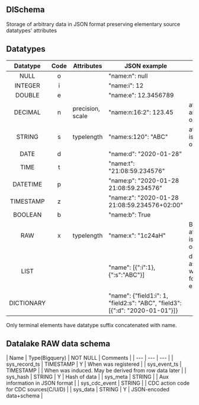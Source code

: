 ## DlSchema

Storage of arbitrary data in JSON format preserving elementary source datatypes' attributes

## Datatypes

| Datatype | Code | Attributes | JSON example | note |
| :---: | :---: | --- | --- | --- |
| NULL | o | | "name:n": null | |
| INTEGER | i | | "name:i": 12 | |
| DOUBLE | e | | "name:e": 12.3456789 | |
| DECIMAL | n | precision, scale | "name:n:16:2": 123.45 | attributes are optional |
| STRING | s | typelength | "name:s:120": "ABC" | attribute is optional |
| DATE | d | | "name:d": "2020-01-28" | |
| TIME | t | | "name:t": "21:08:59.234576" | |
| DATETIME | p | | "name:p": "2020-01-28 21:08:59.234576" | |
| TIMESTAMP | z | | "name:z": "2020-01-28 21:08:59.234576+02:00" | |
| BOOLEAN | b | | "name:b": True | |
| RAW | x | typelength | "name:x": "1c24aH"| BASE64, attribute is optional |
| LIST | | | "name": [{":i":1}, {":s":"ABC"}] | dictionary as wrapper for elements |
| DICTIONARY | | | "name": {"field1:i": 1, "field2:s": "ABC", "field3": [{":d": "2020-01-01"}]} | |

Only terminal elements have datatype suffix concatenated with name.

## Datalake RAW data schema

| Name | Type(Bigquery) | NOT NULL | Comments |
| --- | --- | --- |
| sys_record_ts | TIMESTAMP | Y | When was registered |
| sys_event_ts | TIMESTAMP | | When was induced. May be derived from row data later |
| sys_hash | STRING | Y | Hash of data |
| sys_meta | STRING | | Aux information in JSON format |
| sys_cdc_event | STRING | | CDC action code for CDC sources(C/U/D) |
| sys_data | STRING | Y | JSON-encoded data+schema | 
